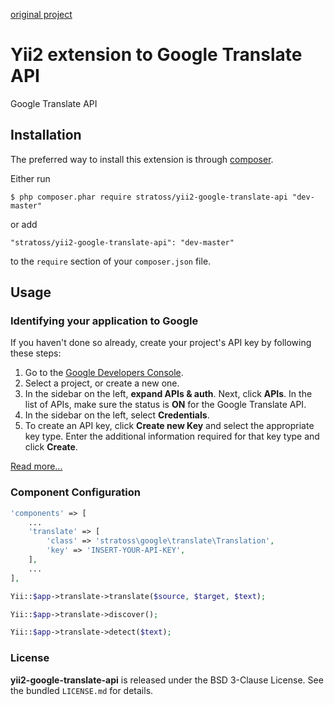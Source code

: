 [original project](https://github.com/RichWeber/yii2-google-translate-api)

# Yii2 extension to Google Translate API

Google Translate API

## Installation

The preferred way to install this extension is through [composer](http://getcomposer.org/download/).

Either run

```
$ php composer.phar require stratoss/yii2-google-translate-api "dev-master"
```

or add

```
"stratoss/yii2-google-translate-api": "dev-master"
```

to the ```require``` section of your `composer.json` file.

## Usage

### Identifying your application to Google

If you haven't done so already, create your project's API key by following these steps:

1. Go to the [Google Developers Console](https://console.developers.google.com/?_ga=1.82915478.1231386659.1424296121).
2. Select a project, or create a new one.
3. In the sidebar on the left, **expand APIs & auth**. Next, click **APIs**. In the list of APIs, make sure the status is **ON** for the Google Translate API.
4. In the sidebar on the left, select **Credentials**.
5. To create an API key, click **Create new Key** and select the appropriate key type. Enter the additional information required for that key type and click **Create**.

[Read more...](https://cloud.google.com/translate/v2/using_rest)

### Component Configuration

```php
'components' => [
    ...
    'translate' => [
        'class' => 'stratoss\google\translate\Translation',
        'key' => 'INSERT-YOUR-API-KEY',
    ],
    ...
],
```

```php
Yii::$app->translate->translate($source, $target, $text);
```

```php
Yii::$app->translate->discover();
```

```php
Yii::$app->translate->detect($text);
```

### License

**yii2-google-translate-api** is released under the BSD 3-Clause License. See the bundled `LICENSE.md` for details.
